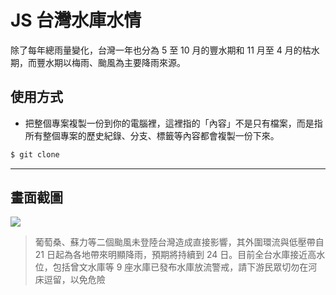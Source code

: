 # JS 台灣水庫水情

除了每年總雨量變化，台灣一年也分為 5 至 10 月的豐水期和 11 月至 4 月的枯水期，而豐水期以梅雨、颱風為主要降雨來源。

## 使用方式
- 把整個專案複製一份到你的電腦裡，這裡指的「內容」不是只有檔案，而是指所有整個專案的歷史紀錄、分支、標籤等內容都會複製一份下來。
```sh
$ git clone
```

----

## 畫面截圖
![](https://i.imgur.com/DBCFGxS.png)
> 葡萄桑、蘇力等二個颱風未登陸台灣造成直接影響，其外圍環流與低壓帶自 21 日起為各地帶來明顯降雨，預期將持續到 24 日。目前全台水庫接近高水位，包括曾文水庫等 9 座水庫已發布水庫放流警戒，請下游民眾切勿在河床逗留，以免危險
